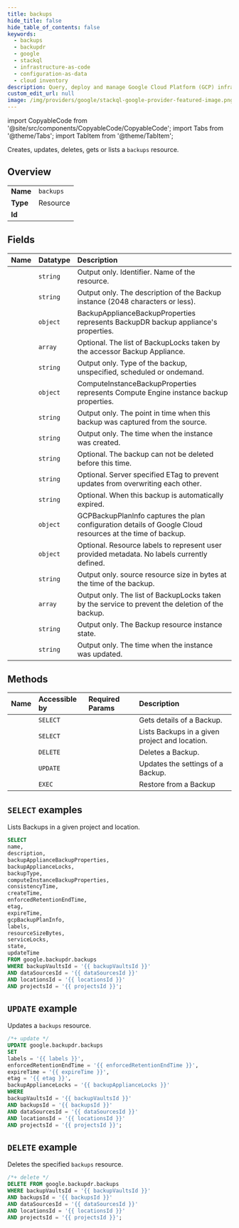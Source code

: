 ```yaml
---
title: backups
hide_title: false
hide_table_of_contents: false
keywords:
  - backups
  - backupdr
  - google
  - stackql
  - infrastructure-as-code
  - configuration-as-data
  - cloud inventory
description: Query, deploy and manage Google Cloud Platform (GCP) infrastructure and resources using SQL
custom_edit_url: null
image: /img/providers/google/stackql-google-provider-featured-image.png
---
```


import CopyableCode from '@site/src/components/CopyableCode/CopyableCode';
import Tabs from '@theme/Tabs';
import TabItem from '@theme/TabItem';

Creates, updates, deletes, gets or lists a <code>backups</code> resource.

## Overview
<table><tbody>
<tr><td><b>Name</b></td><td><code>backups</code></td></tr>
<tr><td><b>Type</b></td><td>Resource</td></tr>
<tr><td><b>Id</b></td><td><CopyableCode code="google.backupdr.backups" /></td></tr>
</tbody></table>

## Fields
| Name | Datatype | Description |
|:-----|:---------|:------------|
| <CopyableCode code="name" /> | `string` | Output only. Identifier. Name of the resource. |
| <CopyableCode code="description" /> | `string` | Output only. The description of the Backup instance (2048 characters or less). |
| <CopyableCode code="backupApplianceBackupProperties" /> | `object` | BackupApplianceBackupProperties represents BackupDR backup appliance's properties. |
| <CopyableCode code="backupApplianceLocks" /> | `array` | Optional. The list of BackupLocks taken by the accessor Backup Appliance. |
| <CopyableCode code="backupType" /> | `string` | Output only. Type of the backup, unspecified, scheduled or ondemand. |
| <CopyableCode code="computeInstanceBackupProperties" /> | `object` | ComputeInstanceBackupProperties represents Compute Engine instance backup properties. |
| <CopyableCode code="consistencyTime" /> | `string` | Output only. The point in time when this backup was captured from the source. |
| <CopyableCode code="createTime" /> | `string` | Output only. The time when the instance was created. |
| <CopyableCode code="enforcedRetentionEndTime" /> | `string` | Optional. The backup can not be deleted before this time. |
| <CopyableCode code="etag" /> | `string` | Optional. Server specified ETag to prevent updates from overwriting each other. |
| <CopyableCode code="expireTime" /> | `string` | Optional. When this backup is automatically expired. |
| <CopyableCode code="gcpBackupPlanInfo" /> | `object` | GCPBackupPlanInfo captures the plan configuration details of Google Cloud resources at the time of backup. |
| <CopyableCode code="labels" /> | `object` | Optional. Resource labels to represent user provided metadata. No labels currently defined. |
| <CopyableCode code="resourceSizeBytes" /> | `string` | Output only. source resource size in bytes at the time of the backup. |
| <CopyableCode code="serviceLocks" /> | `array` | Output only. The list of BackupLocks taken by the service to prevent the deletion of the backup. |
| <CopyableCode code="state" /> | `string` | Output only. The Backup resource instance state. |
| <CopyableCode code="updateTime" /> | `string` | Output only. The time when the instance was updated. |

## Methods
| Name | Accessible by | Required Params | Description |
|:-----|:--------------|:----------------|:------------|
| <CopyableCode code="get" /> | `SELECT` | <CopyableCode code="backupVaultsId, backupsId, dataSourcesId, locationsId, projectsId" /> | Gets details of a Backup. |
| <CopyableCode code="list" /> | `SELECT` | <CopyableCode code="backupVaultsId, dataSourcesId, locationsId, projectsId" /> | Lists Backups in a given project and location. |
| <CopyableCode code="delete" /> | `DELETE` | <CopyableCode code="backupVaultsId, backupsId, dataSourcesId, locationsId, projectsId" /> | Deletes a Backup. |
| <CopyableCode code="patch" /> | `UPDATE` | <CopyableCode code="backupVaultsId, backupsId, dataSourcesId, locationsId, projectsId" /> | Updates the settings of a Backup. |
| <CopyableCode code="restore" /> | `EXEC` | <CopyableCode code="backupVaultsId, backupsId, dataSourcesId, locationsId, projectsId" /> | Restore from a Backup |

## `SELECT` examples

Lists Backups in a given project and location.

```sql
SELECT
name,
description,
backupApplianceBackupProperties,
backupApplianceLocks,
backupType,
computeInstanceBackupProperties,
consistencyTime,
createTime,
enforcedRetentionEndTime,
etag,
expireTime,
gcpBackupPlanInfo,
labels,
resourceSizeBytes,
serviceLocks,
state,
updateTime
FROM google.backupdr.backups
WHERE backupVaultsId = '{{ backupVaultsId }}'
AND dataSourcesId = '{{ dataSourcesId }}'
AND locationsId = '{{ locationsId }}'
AND projectsId = '{{ projectsId }}'; 
```

## `UPDATE` example

Updates a <code>backups</code> resource.

```sql
/*+ update */
UPDATE google.backupdr.backups
SET 
labels = '{{ labels }}',
enforcedRetentionEndTime = '{{ enforcedRetentionEndTime }}',
expireTime = '{{ expireTime }}',
etag = '{{ etag }}',
backupApplianceLocks = '{{ backupApplianceLocks }}'
WHERE 
backupVaultsId = '{{ backupVaultsId }}'
AND backupsId = '{{ backupsId }}'
AND dataSourcesId = '{{ dataSourcesId }}'
AND locationsId = '{{ locationsId }}'
AND projectsId = '{{ projectsId }}';
```

## `DELETE` example

Deletes the specified <code>backups</code> resource.

```sql
/*+ delete */
DELETE FROM google.backupdr.backups
WHERE backupVaultsId = '{{ backupVaultsId }}'
AND backupsId = '{{ backupsId }}'
AND dataSourcesId = '{{ dataSourcesId }}'
AND locationsId = '{{ locationsId }}'
AND projectsId = '{{ projectsId }}';
```

